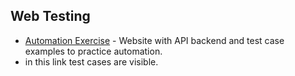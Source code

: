 




## Web Testing

- [Automation Exercise](https://www.automationexercise.com/) - Website with API backend and test case examples to practice automation.
- in this link test cases are visible.

 
 
